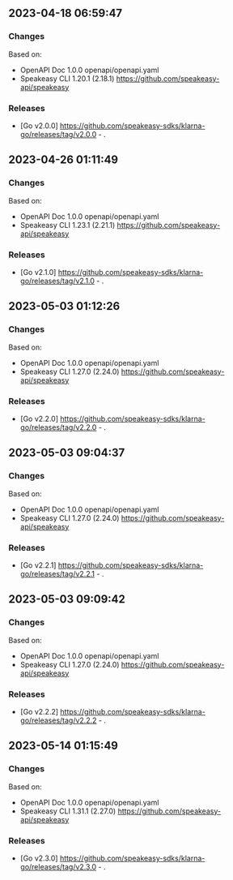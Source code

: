 

## 2023-04-18 06:59:47
### Changes
Based on:
- OpenAPI Doc 1.0.0 openapi/openapi.yaml
- Speakeasy CLI 1.20.1 (2.18.1) https://github.com/speakeasy-api/speakeasy
### Releases
- [Go v2.0.0] https://github.com/speakeasy-sdks/klarna-go/releases/tag/v2.0.0 - .

## 2023-04-26 01:11:49
### Changes
Based on:
- OpenAPI Doc 1.0.0 openapi/openapi.yaml
- Speakeasy CLI 1.23.1 (2.21.1) https://github.com/speakeasy-api/speakeasy
### Releases
- [Go v2.1.0] https://github.com/speakeasy-sdks/klarna-go/releases/tag/v2.1.0 - .

## 2023-05-03 01:12:26
### Changes
Based on:
- OpenAPI Doc 1.0.0 openapi/openapi.yaml
- Speakeasy CLI 1.27.0 (2.24.0) https://github.com/speakeasy-api/speakeasy
### Releases
- [Go v2.2.0] https://github.com/speakeasy-sdks/klarna-go/releases/tag/v2.2.0 - .

## 2023-05-03 09:04:37
### Changes
Based on:
- OpenAPI Doc 1.0.0 openapi/openapi.yaml
- Speakeasy CLI 1.27.0 (2.24.0) https://github.com/speakeasy-api/speakeasy
### Releases
- [Go v2.2.1] https://github.com/speakeasy-sdks/klarna-go/releases/tag/v2.2.1 - .

## 2023-05-03 09:09:42
### Changes
Based on:
- OpenAPI Doc 1.0.0 openapi/openapi.yaml
- Speakeasy CLI 1.27.0 (2.24.0) https://github.com/speakeasy-api/speakeasy
### Releases
- [Go v2.2.2] https://github.com/speakeasy-sdks/klarna-go/releases/tag/v2.2.2 - .

## 2023-05-14 01:15:49
### Changes
Based on:
- OpenAPI Doc 1.0.0 openapi/openapi.yaml
- Speakeasy CLI 1.31.1 (2.27.0) https://github.com/speakeasy-api/speakeasy
### Releases
- [Go v2.3.0] https://github.com/speakeasy-sdks/klarna-go/releases/tag/v2.3.0 - .